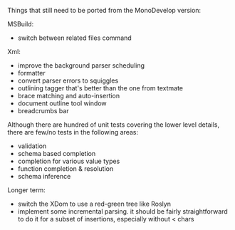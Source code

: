 Things that still need to be ported from the MonoDevelop version:

MSBuild:

* switch between related files command

Xml:

* improve the background parser scheduling
* formatter
* convert parser errors to squiggles
* outlining tagger that's better than the one from textmate
* brace matching and auto-insertion
* document outline tool window
* breadcrumbs bar

Although there are hundred of unit tests covering the lower level details, there are few/no tests in the following areas:

* validation
* schema based completion
* completion for various value types
* function completion & resolution
* schema inference

Longer term:

* switch the XDom to use a red-green tree like Roslyn
* implement some incremental parsing. it should be fairly straightforward to do it for a subset of insertions, especially without < chars
